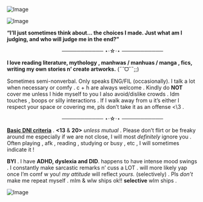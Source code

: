 ![Image](https://github.com/user-attachments/assets/a8b0e526-0935-46ec-908c-dced8c632ccf)


![Image](https://github.com/user-attachments/assets/504e4b51-078e-439c-b115-5dcabf8fd1d5)

**“I’ll just sometimes think about... the choices I made. Just what am I judging, and who will judge me in the end?”** 

 ⠀⠀⠀ ⠀⠀⠀⠀ ⠀⠀⠀⠀ ⠀⠀─────────── ⋆⋅☆⋅⋆ ───────────

**I love reading literature, mythology , manhwas / manhuas / manga , fics, writing my own stories n’ create artworks.** (˶ˆᗜˆ˵;;)

Sometimes semi-nonverbal. Only speaks ENG/FIL (occasionally). I talk a lot when necessary or comfy . c + h are always welcome . Kindly do **NOT** cover me unless I hide myself to you I also avoid/dislike crowds . Idm touches , boops or silly interactions . If I walk away from u it’s either I respect your space or covering me, pls don’t take it as an offense <\3 .

⠀⠀⠀ ⠀⠀⠀⠀ ⠀⠀⠀⠀ ⠀⠀─────────── ⋆⋅☆⋅⋆ ───────────
 
[**Basic DNI criteria**](https://listography.com/basic_dni)  . **<13** & **20>** _unless mutual_ . Please don’t flirt or be freaky around me especially if we are not close, I will most *definitely* ignore you . Often playing , afk , reading , studying or busy , etc , I will sometimes indicate it ! 

**BYI** . I have **ADHD, dyslexia and DID**. happens to have intense mood swings . I constantly make sarcastic remarks n’ cuss a LOT . will more likely yap once I’m comf w you! *my attitude* will reflect *yours.* (selectively) . Pls *don’t* make me repeat myself . mlm & wlw ships ok!! **selective** wlm ships .


![Image](https://github.com/user-attachments/assets/a6eff3a7-2ce9-4afc-b402-88eee659232f)
